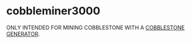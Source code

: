 # cobbleminer3000

ONLY INTENDED FOR MINING COBBLESTONE WITH A [COBBLESTONE GENERATOR](https://www.youtube.com/watch?v=YUhkJZQ5nps).
